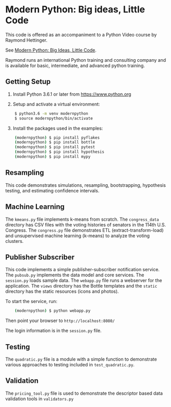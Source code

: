 Modern Python: Big ideas, Little Code
=====================================

This code is offered as an accompaniment to a Python Video course
by Raymond Hettinger.

See [Modern Python: Big Ideas, Little Code][1].

Raymond runs an international Python training and consulting
company and is available for basic, intermediate, and advanced
python training.

[1]: http://www.informit.com/store/modern-python-livelessons-big-ideas-and-little-code-9780134743417


Getting Setup
-------------

1) Install Python 3.6.1 or later from https://www.python.org

2) Setup and activate a virtual environment:

```bash
    $ python3.6 -m venv modernpython
    $ source modernpython/bin/activate
```

3) Install the packages used in the examples:

```bash
    (modernpython) $ pip install pyflakes
    (modernpython) $ pip install bottle
    (modernpython) $ pip install pytest
    (modernpython) $ pip install hypothesis
    (modernpython) $ pip install mypy
```

Resampling
----------

This code demonstrates simulations, resampling, bootstrapping,
hypothesis testing, and estimating confidence intervals.


Machine Learning
----------------

The `kmeans.py` file implements k-means from scratch.  The
`congress_data` directory has CSV files with the voting histories
of senators in the 114th U.S. Congress.  The `congress.py` file
demonstrates ETL (extract-transform-load) and unsupervised
machine learning (k-means) to analyze the voting clusters.


Publisher Subscriber
--------------------

This code implements a simple publisher-subscriber notification
service.  The `pubsub.py` implements the data model and core
services.  The `session.py` loads sample data.  The `webapp.py`
file runs a webserver for the application.  The `views` directory
has the Bottle templates and the `static` directory has the
static resources (icons and photos).

To start the service, run:

```bash
    (modernpython) $ python webapp.py
```

Then point your browser to `http://localhost:8080/`

The login information is in the `session.py` file.


Testing
-------

The `quadratic.py` file is a module with a simple function to
demonstrate various approaches to testing included in
`test_quadratic.py`.


Validation
----------

The `pricing_tool.py` file is used to demonstrate the descriptor
based data validation tools in `validators.py`

